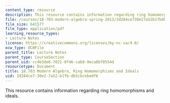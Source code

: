 ```yaml
---
content_type: resource
description: This resource contains information regarding ring homomorphisms and ideals.
file: /courses/18-703-modern-algebra-spring-2013/3d284ce730e27a52b1fbdb5cbcebedf6_MIT18_703S13_pra_l_16.pdf
file_size: 641577
file_type: application/pdf
learning_resource_types:
- Lecture Notes
license: https://creativecommons.org/licenses/by-nc-sa/4.0/
ocw_type: OCWFile
parent_title: Lecture Notes
parent_type: CourseSection
parent_uid: cc4b3de6-7021-0f46-cab8-9eca8bf0554d
resourcetype: Document
title: 18.703 Modern Algebra, Ring Homomorphisms and Ideals
uid: 3d284ce7-30e2-7a52-b1fb-db5cbcebedf6
---
```

This resource contains information regarding ring homomorphisms and ideals.